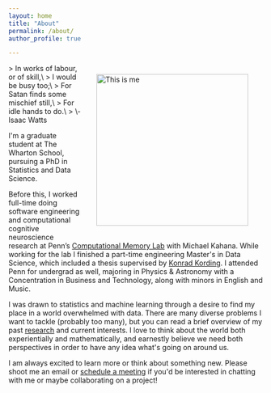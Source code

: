 ```yaml
---
layout: home
title: "About"
permalink: /about/
author_profile: true

---
```

<img src="/images/tetons_wall.jpg" alt="This is me" hspace="30" vspace="20" width="300" align="right"/>
> In works of labour, or of skill,\
>     I would be busy too;\
> For Satan finds some mischief still,\
>     For idle hands to do.\
>       \- Isaac Watts

 
I'm a graduate student at The Wharton School, pursuing a PhD in Statistics and Data Science. 

Before this, I worked full-time doing software engineering and computational cognitive neuroscience research at Penn’s [Computational Memory Lab](http://memory.psych.upenn.edu/Main_Page) with Michael Kahana. 
While working for the lab I finished a part-time engineering Master's in Data Science, which included a thesis supervised by [Konrad Kording](https://kordinglab.com/). I attended Penn for undergrad as well, majoring in Physics & Astronomy with a Concentration in Business and Technology, along with minors in English and Music. 

I was drawn to statistics and machine learning through a desire to find my place in a world overwhelmed with data. There are many diverse problems I want to tackle (probably too many), but you can read a brief overview of my past [research](https://jrudoler.com/Research/) and current interests. 
I love to think about the world both experientially and mathematically, and earnestly believe we need both perspectives in order to have any idea what's going on around us. 

I am always excited to learn more or think about something new. Please shoot me an email or [schedule a meeting](https://calendly.com/jrudoler/30min) if you'd be interested in chatting with me or maybe collaborating on a project!
